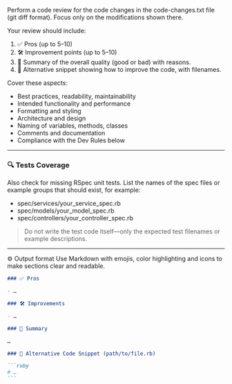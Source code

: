 Perform a code review for the code changes in the code-changes.txt file (git diff format).
Focus only on the modifications shown there.

Your review should include:

1. ✅ Pros (up to 5–10)
2. 🛠 Improvement points (up to 5–10)
3. 📝 Summary of the overall quality (good or bad) with reasons.
4. 🧩 Alternative snippet showing how to improve the code, with filenames.

Cover these aspects:

- Best practices, readability, maintainability
- Intended functionality and performance
- Formatting and styling
- Architecture and design
- Naming of variables, methods, classes
- Comments and documentation
- Compliance with the Dev Rules below

---

### 🔍 Tests Coverage

Also check for missing RSpec unit tests.
List the names of the spec files or example groups that should exist, for example:

- spec/services/your_service_spec.rb
- spec/models/your_model_spec.rb
- spec/controllers/your_controller_spec.rb

> Do not write the test code itself—only the expected test filenames or example descriptions.

---

⚙️ Output format
Use Markdown with emojis, color highlighting and icons to make sections clear and readable.

````markdown
### ✅ Pros

- …

### 🛠 Improvements

- …

### 📝 Summary

…

### 🧩 Alternative Code Snippet (path/to/file.rb)

```ruby
# …
```
````
